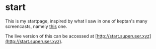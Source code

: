 # start
This is my startpage, inspired by what I saw in one of keptan's many screencasts, namely [this](http://gfycat.com/InsistentSilkyAnemonecrab) one.

The live version of this can be accessed at [http://start.superuser.xyz](http://start.superuser.xyz).
